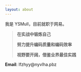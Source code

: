 ```yaml
---
layout: about
---
```


我是 YSMull，目前就职于网易。

>**在实战中锻炼自己**
>
>**努力提升编码质量和编码效率**
>
>**视野要开阔，借鉴业界最佳实践**



<p><strong>Email</strong>: <span class="dynamic-email">lfzhyy@nyvlha.pbz</span></p>


<!-- <script src="//onk1k9bha.bkt.clouddn.com/zepto.min.js"></script> -->

<script type="text/javascript">
function rot13(str) {
  return str.replace(/[a-zA-Z]/g, function(c) {
    return String.fromCharCode((c <= 'Z' ? 90 : 122) >= (c = c.charCodeAt(0) + 13) ? c : c - 26);
  });
}

$(document).ready(function () {
    $('.dynamic-email').each(function (idx, obj) {
        var email = rot13($(obj).html());
        $(obj).html("<a href='mailto:" + email + "'>" + email + "</a>");
    });
});
</script>
